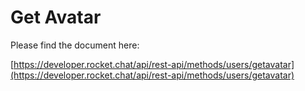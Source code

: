 # Get Avatar

Please find the document here: 

[https://developer.rocket.chat/api/rest-api/methods/users/getavatar](https://developer.rocket.chat/api/rest-api/methods/users/getavatar)

